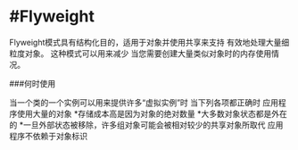 <!--
 * @Author: lihongchao
 * @Date: 2021-08-19 16:26:34
 * @LastEditTime: 2021-08-21 21:17:52
 * @LastEditors: Please set LastEditors
 * @Description: In User Settings Edit
 * @FilePath: \design-patterns-cpp-master\abstract-factory\README.md
-->
# #Flyweight

Flyweight模式具有结构化目的，适用于对象并使用共享来支持
有效地处理大量细粒度对象。
这种模式可以用来减少
当您需要创建大量类似对象时的内存使用情况。

###何时使用

当一个类的一个实例可以用来提供许多“虚拟实例”时
当下列各项都正确时
应用程序使用大量的对象
*存储成本高是因为对象的绝对数量
*大多数对象状态都是外在的
*一旦外部状态被移除，许多组对象可能会被相对较少的共享对象所取代
应用程序不依赖于对象标识